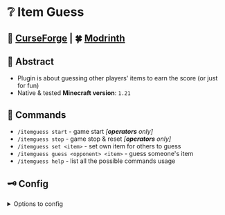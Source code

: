 # ❔ Item Guess

## 🔨 [CurseForge](https://www.curseforge.com/minecraft/bukkit-plugins/item-guess) | 🍀 [Modrinth](https://modrinth.com/plugin/itemguess)

## 🌃 Abstract

- Plugin is about guessing other players' items to earn the score (or just for fun)
- Native & tested **Minecraft version**: `1.21`

## 💭 Commands

- `/itemguess start` - game start _[**operators** only]_
- `/itemguess stop` - game stop & reset _[**operators** only]_
- `/itemguess set <item>` - set own item for others to guess
- `/itemguess guess <opponent> <item>` - guess someone's item
- `/itemguess help` - list all the possible commands usage

## 🗝 Config


<details>
<summary>Options to config</summary>

- `Feedback Enabled` : extra-feedback messages on guessing item [default: `true`]
- `Scoreboard Enabled` : display or hide scoreboard [default: `true`]
- `Score` : the number of points that players will be rewarded with guessing prizes (only available with _scoreboard_; **integers** only) [default: `1`]

</details>


